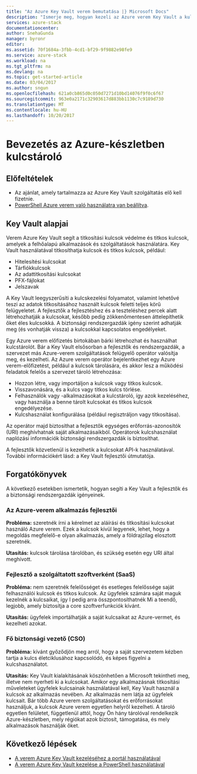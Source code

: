 ```yaml
---
title: "Az Azure Key Vault verem bemutatása |} Microsoft Docs"
description: "Ismerje meg, hogyan kezeli az Azure verem Key Vault a kulcsok és titkos kulcsok"
services: azure-stack
documentationcenter: 
author: SnehaGunda
manager: byronr
editor: 
ms.assetid: 70f1684a-3fbb-4cd1-bf29-9f9882e98fe9
ms.service: azure-stack
ms.workload: na
ms.tgt_pltfrm: na
ms.devlang: na
ms.topic: get-started-article
ms.date: 03/04/2017
ms.author: sngun
ms.openlocfilehash: 621a0cb865d0c050d7271d10bd14076f9f0c6f67
ms.sourcegitcommit: 963e0a2171c32903617d883bb1130c7c9189d730
ms.translationtype: MT
ms.contentlocale: hu-HU
ms.lasthandoff: 10/20/2017
---
```

# <a name="introduction-to-key-vault-in-azure-stack"></a>Bevezetés az Azure-készletben kulcstároló

## <a name="prerequisites"></a>Előfeltételek 

* Az ajánlat, amely tartalmazza az Azure Key Vault szolgáltatás elő kell fizetnie.  
* [PowerShell Azure verem való használatra van beállítva](azure-stack-powershell-configure-user.md).
 
## <a name="key-vault-basics"></a>Key Vault alapjai
Verem Azure Key Vault segít a titkosítási kulcsok védelme és titkos kulcsok, amelyek a felhőalapú alkalmazások és szolgáltatások használatára. Key Vault használatával titkosíthatja kulcsok és titkos kulcsok, például:
   * Hitelesítési kulcsokat 
   * Tárfiókkulcsok
   * Az adattitkosítási kulcsokat
   * PFX-fájlokat
   * Jelszavak

A Key Vault leegyszerűsíti a kulcskezelési folyamatot, valamint lehetővé teszi az adatok titkosításához használt kulcsok feletti teljes körű felügyeletet. A fejlesztők a fejlesztéshez és a teszteléshez percek alatt létrehozhatják a kulcsokat, később pedig zökkenőmentesen áttelepíthetik őket éles kulcsokká. A biztonsági rendszergazdák igény szerint adhatják meg (és vonhatják vissza) a kulcsokkal kapcsolatos engedélyeket.

Egy Azure verem előfizetés birtokában bárki létrehozhat és használhat kulcstárolót. Bár a Key Vault elsősorban a fejlesztők és rendszergazdák, a szervezet más Azure-verem szolgáltatások felügyelő operátor valósítja meg, és kezelheti. Az Azure verem operátor bejelentkezhet egy Azure verem-előfizetést, például a kulcsok tárolására, és akkor lesz a működési feladatok felelős a szervezet tároló létrehozása:

* Hozzon létre, vagy importáljon a kulcsok vagy titkos kulcsok.
* Visszavonására, és a kulcs vagy titkos kulcs törlése.
* Felhasználók vagy -alkalmazásokat a kulcstároló, így azok kezeléséhez, vagy használja a benne tárolt kulcsokat és titkos kulcsok engedélyezése.
* Kulcshasználat konfigurálása (például regisztráljon vagy titkosítása).

Az operátor majd biztosíthat a fejlesztők egységes erőforrás-azonosítók (URI) meghívhatnak saját alkalmazásaikból. Operátorok kulcshasználat naplózási információk biztonsági rendszergazdák is biztosíthat.

A fejlesztők közvetlenül is kezelhetik a kulcsokat API-k használatával. További információkért lásd: a Key Vault fejlesztői útmutatója.

## <a name="scenarios"></a>Forgatókönyvek
A következő esetekben ismertetik, hogyan segíti a Key Vault a fejlesztők és a biztonsági rendszergazdák igényeinek.

### <a name="developer-for-an-azure-stack-application"></a>Az Azure-verem alkalmazás fejlesztői
**Probléma:** szeretnék írni a kérelmet az aláírási és titkosítási kulcsokat használó Azure verem. Ezek a kulcsok kívül legyenek, lehet, hogy a megoldás megfelelő-e olyan alkalmazás, amely a földrajzilag elosztott szeretnék.

**Utasítás:** kulcsok tárolása tárolóban, és szükség esetén egy URI által meghívott.

### <a name="developer-for-software-as-a-service-saas"></a>Fejlesztő a szolgáltatott szoftverként (SaaS)
**Probléma:** nem szeretnék felelősséget és esetleges felelőssége saját felhasználói kulcsok és titkos kulcsok. Az ügyfelek számára saját maguk kezelnék a kulcsaikat, így I pedig arra összpontosíthatnék Mi a teendő, legjobb, amely biztosítja a core szoftverfunkciók kívánt.

**Utasítás:** ügyfelek importálhatják a saját kulcsaikat az Azure-vermet, és kezelheti azokat. 

### <a name="chief-security-officer-cso"></a>Fő biztonsági vezető (CSO)
**Probléma:** kívánt győződjön meg arról, hogy a saját szervezetem kézben tartja a kulcs életciklusához kapcsolódó, és képes figyelni a kulcshasználatot.

**Utasítás:** Key Vault kialakításának köszönhetően a Microsoft tekintheti meg, illetve nem nyerheti ki a kulcsokat. Amikor egy alkalmazásnak titkosítási műveleteket ügyfelek kulcsainak használatával kell, Key Vault használ a kulcsok az alkalmazás nevében. Az alkalmazás nem látja az ügyfelek kulcsait. Bár több Azure verem szolgáltatásokat és erőforrásokat használjuk, a kulcsok Azure verem egyetlen helyről kezelheti. A tároló egyetlen felületet, függetlenül attól, hogy Ön hány tárolóval rendelkezik Azure-készletben, mely régiókat azok biztosít, támogatása, és mely alkalmazások használják őket.

## <a name="next-steps"></a>Következő lépések

* [A verem Azure Key Vault kezeléséhez a portál használatával](azure-stack-kv-manage-portal.md)  
* [A verem Azure Key Vault kezelése a PowerShell használatával](azure-stack-kv-manage-powershell.md)

